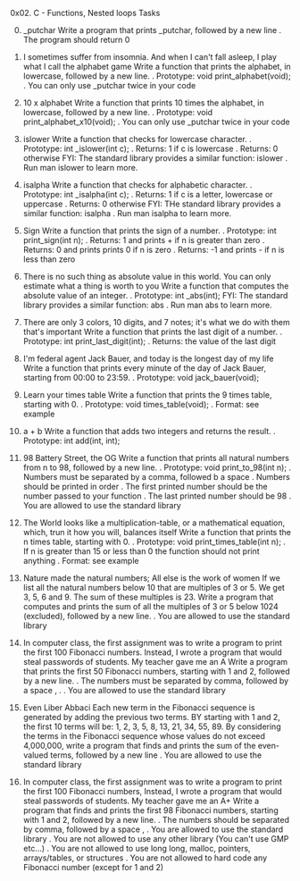 0x02. C - Functions, Nested loops Tasks

0. _putchar
Write a program that prints _putchar, followed by a new line
. The program should return 0

1. I sometimes suffer from insomnia. And when I can't fall asleep, I play what I call the alphabet game
Write a function that prints the alphabet, in lowercase, followed by a new line.
. Prototype: void print_alphabet(void);
. You can only use _putchar twice in your code

2. 10 x alphabet
Write a function that prints 10 times the alphabet, in lowercase, followed by a new line.
. Prototype: void print_alphabet_x10(void);
. You can only use _putchar twice in your code

3. islower
Write a function that checks for lowercase character.
. Prototype: int _islower(int c);
. Returns: 1 if c is lowercase
. Returns: 0 otherwise
FYI: The standard library provides a similar function: islower . Run man islower to learn more.

4. isalpha
Write a function that checks for alphabetic character.
. Prototype: int _isalpha(int c);
. Returns: 1 if c is a letter, lowercase or uppercase
. Returns: 0 otherwise
FYI: THe standard library provides a similar function: isalpha . Run man isalpha to learn more.

5. Sign
Write a function that prints the sign of a number.
. Prototype: int print_sign(int n);
. Returns: 1 and prints + if n is greater than zero
. Returns: 0 and prints prints 0 if n is zero
. Returns: -1 and prints - if n is less than zero

6. There is no such thing as absolute value in this world. You can only estimate what a thing is worth to you
Write a function that computes the absolute value of an integer.
. Prototype: int _abs(int);
FYI: The standard library provides a similar function: abs . Run man abs to learn more.

7. There are only 3 colors, 10 digits, and 7 notes; it's what we do with them that's important
Write a function that prints the last digit of a number.
. Prototype: int print_last_digit(int);
. Returns: the value of the last digit

8. I'm federal agent Jack Bauer, and today is the longest day of my life
Write a function that prints every minute of the day of Jack Bauer, starting from 00:00 to 23:59.
. Prototype: void jack_bauer(void);

9. Learn your times table
Write a function that prints the 9 times table, starting with 0.
. Prototype: void times_table(void);
. Format: see example

10. a + b
Write a function that adds two integers and returns the result.
. Prototype: int add(int, int);

11. 98 Battery Street, the OG
Write a function that prints all natural numbers from n to 98, followed by a new line.
. Prototype: void print_to_98(int n);
. Numbers must be separated by a comma, followed b a space
. Numbers should be printed in order
. The first printed number should be the number passed to your function
. The last printed number should be 98
. You are allowed to use the standard library

12. The World looks like a multiplication-table, or a mathematical equation, which, trun it how you will, balances itself
Write a function that prints the n times table, starting with 0.
. Prototype: void print_times_table(int n);
. If n is greater than 15 or less than 0 the function should not print anything
. Format: see example

13. Nature made the natural numbers; All else is the work of women
If we list all the natural numbers below 10 that are multiples of 3 or 5. We get 3, 5, 6 and 9. The sum of these multiples is 23. Write a program that computes and prints the sum of all the multiples of 3 or 5 below 1024 (excluded), followed by a new line.
. You are allowed to use the standard library

14. In computer class, the first assignment was to write a program to print the first 100 Fibonacci numbers. Instead, I wrote a program that would steal passwords of students. My teacher gave me an A
Write a program that prints the first 50 Fibonacci numbers, starting with 1 and 2, followed by a new line.
. The numbers must be separated by comma, followed by a space , .
. You are allowed to use the standard library

15. Even Liber Abbaci
Each new term in the Fibonacci sequence is generated by adding the previous two terms. BY starting with 1 and 2, the first 10 terms will be: 1, 2, 3, 5, 8, 13, 21, 34, 55, 89. By considering the terms in the Fibonacci sequence whose values do not exceed 4,000,000, write a program that finds and prints the sum of the even-valued terms, followed by a new line
. You are allowed to use the standard library

16. In computer class, the first assignment was to write a program to print the first 100 Fibonacci numbers, Instead, I wrote a program that would steal passwords of students. My teacher gave me an A+
Write a program that finds and prints the first 98 Fibonacci numbers, starting with 1 and 2, followed by a new line.
. The numbers should be separated by comma, followed by a space ,
. You are allowed to use the standard library
. You are not allowed to use any other library (You can't use GMP etc...)
. You are not allowed to use long long, malloc, pointers, arrays/tables, or structures
. You are not allowed to hard code any Fibonacci number (except for 1 and 2)
